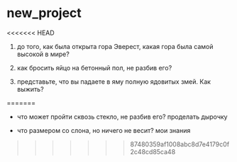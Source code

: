 # new_project
<<<<<<< HEAD
1) до того, как была открыта гора Эверест, какая гора была самой высокой в мире?

2) как бросить яйцо на бетонный пол, не разбив его?

3) представьте, что вы падаете в яму полную ядовитых змей. Как выжить?
 
=======
 - что может пройти сквозь стекло, не разбив его? проделать дырочку

- что размером со слона, но ничего не весит? мои знания
>>>>>>> 87480359af1008abc8d7e4179c0f2c48cd85ca48

